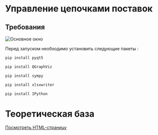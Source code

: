 # Управление цепочками поставок

## Требования
<p align="left">
  <img src="https://img.shields.io/badge/python-3.9.13-green " alt="Основное окно"> 
</p>



Перед запуском необходимо установить следующие пакеты :

```bash
pip install pyqt5
```
```bash
pip install QGraphViz
```
```bash
pip install sympy
```
```bash
pip install xlsxwriter
```
```bash
pip install IPython
```


# Теоретическая база 

[Посмотреть HTML-страницу](./theory/Выдержка.pdf "Описание")